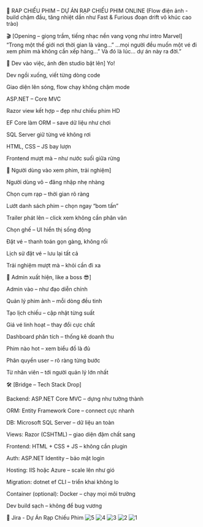 🎥 RAP CHIẾU PHIM – DỰ ÁN RẠP CHIẾU PHIM ONLINE
(Flow điện ảnh - build chậm đầu, tăng nhiệt dần như Fast & Furious đoạn drift vô khúc cao trào)


🎬 [Opening – giọng trầm, tiếng nhạc nền vang vọng như intro Marvel]
“Trong một thế giới nơi thời gian là vàng…”
…mọi người đều muốn một vé đi xem phim mà không cần xếp hàng…”
Và đó là lúc… dự án này ra đời.”



🎤 Dev vào việc, ánh đèn studio bật lên]
Yo!

Dev ngồi xuống, viết từng dòng code

Giao diện lên sóng, flow chạy không chậm mode

ASP.NET – Core MVC

Razor view kết hợp – đẹp như chiếu phim HD

EF Core làm ORM – save dữ liệu như chơi

SQL Server giữ từng vé không rơi

HTML, CSS – JS bay lượn

Frontend mượt mà – như nước suối giữa rừng





🎤 Người dùng vào xem phim, trải nghiệm]

Người dùng vô – đăng nhập nhẹ nhàng

Chọn cụm rạp – thời gian rõ ràng

Lướt danh sách phim – chọn ngay “bom tấn”

Trailer phát lên – click xem không cần phân vân

Chọn ghế – UI hiển thị sống động

Đặt vé – thanh toán gọn gàng, không rối

Lịch sử đặt vé – lưu lại tất cả

Trải nghiệm mượt mà – khỏi cần đi xa





🎤 Admin xuất hiện, like a boss 😎]

Admin vào – như đạo diễn chính

Quản lý phim ảnh – mỗi dòng đều tinh

Tạo lịch chiếu – cập nhật từng suất

Giá vé linh hoạt – thay đổi cực chất

Dashboard phân tích – thống kê doanh thu

Phim nào hot – xem biểu đồ là đủ

Phân quyền user – rõ ràng từng bước

Từ nhân viên – tới người quản lý lớn nhất





🛠️ [Bridge – Tech Stack Drop]

Backend: ASP.NET Core MVC – dựng như tường thành

ORM: Entity Framework Core – connect cực nhanh

DB: Microsoft SQL Server – dữ liệu an toàn

Views: Razor (CSHTML) – giao diện đậm chất sang

Frontend: HTML + CSS + JS – không cần plugin

Auth: ASP.NET Identity – bảo mật login

Hosting: IIS hoặc Azure – scale lên như gió

Migration: dotnet ef CLI – triển khai không lo

Container (optional): Docker – chạy mọi môi trường

Dev build sạch – không để bug vương





🔷 Jira - Dự Án Rạp Chiếu Phim
![5](https://github.com/user-attachments/assets/bdea124a-c2fe-48cf-945e-7795275f926c)
![4](https://github.com/user-attachments/assets/7243c673-8672-4cc7-8046-652cabaa2c84)
![3](https://github.com/user-attachments/assets/98d85ee0-3459-432a-8f16-5e0c7e9af286)
![2](https://github.com/user-attachments/assets/d75d7c23-c349-40e0-a591-cfb8d32f3274)
![1](https://github.com/user-attachments/assets/1deda353-f13f-4e30-99ee-254b91e3a85a)




